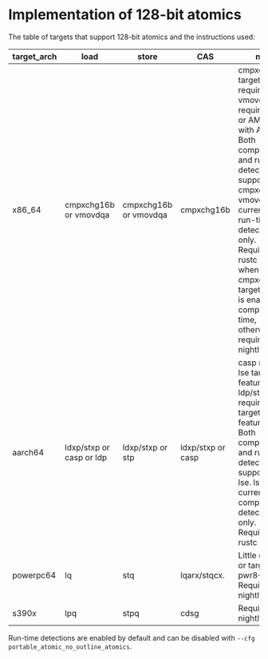 # Implementation of 128-bit atomics

The table of targets that support 128-bit atomics and the instructions used:

| target_arch | load | store | CAS | note |
| ----------- | ----- | ----- | ---- | ---- |
| x86_64 | cmpxchg16b or vmovdqa | cmpxchg16b or vmovdqa | cmpxchg16b | cmpxchg16b target feature required. vmovdqa requires Intel or AMD CPU with AVX. <br> Both compile-time and run-time detection are supported for cmpxchg16b. vmovdqa is currently run-time detection only.  <br> Requires rustc 1.59+ when cmpxchg16b target feature is enabled at compile-time, otherwise requires nightly |
| aarch64 | ldxp/stxp or casp or ldp | ldxp/stxp or stp | ldxp/stxp or casp | casp requires lse target feature, ldp/stp requires lse2 target feature. <br> Both compile-time and run-time detection are supported for lse. lse2 is currently compile-time detection only.  <br> Requires rustc 1.59+ |
| powerpc64 | lq | stq | lqarx/stqcx. | Little endian or target CPU pwr8+. <br> Requires nightly |
| s390x | lpq | stpq | cdsg | Requires nightly |

Run-time detections are enabled by default and can be disabled with `--cfg portable_atomic_no_outline_atomics`.
